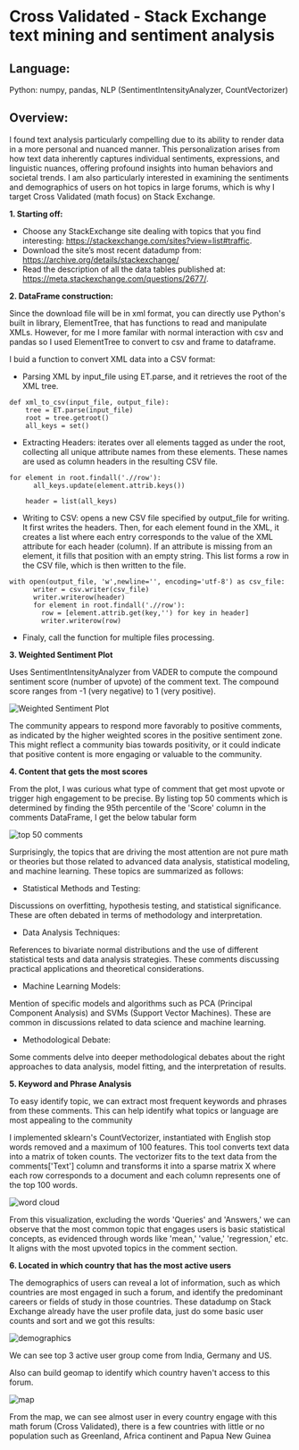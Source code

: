 # Cross Validated - Stack Exchange text mining and sentiment analysis

## Language:
Python: numpy, pandas, NLP (SentimentIntensityAnalyzer, CountVectorizer)

## Overview:

I found text analysis particularly compelling due to its ability to render data in a more personal and nuanced manner. This personalization arises from how text data inherently captures individual sentiments, expressions, and linguistic nuances, offering profound insights into human behaviors and societal trends. I am also particularly interested in examining the sentiments and demographics of users on hot topics in large forums, which is why I target Cross Validated (math focus) on Stack Exchange.

**1. Starting off:**
- Choose any StackExchange site dealing with topics that you find interesting: https://stackexchange.com/sites?view=list#traffic.
- Download the site’s most recent datadump from: https://archive.org/details/stackexchange/
- Read the description of all the data tables published at: https://meta.stackexchange.com/questions/2677/.

**2. DataFrame construction:**

Since the download file will be in xml format, you can directly use Python's built in library, ElementTree, that has functions to read and manipulate XMLs. However, for me I more familar with normal interaction with csv and pandas so I used ElementTree to convert to csv and frame to dataframe.

I buid a function to convert XML data into a CSV format:

- Parsing XML by input_file using ET.parse, and it retrieves the root of the XML tree.
```
def xml_to_csv(input_file, output_file):
    tree = ET.parse(input_file)
    root = tree.getroot()
    all_keys = set()
```
- Extracting Headers: iterates over all elements tagged as <row> under the root, collecting all unique attribute names from these elements. These names are used as column headers in the resulting CSV file.
```
for element in root.findall('.//row'):
      all_keys.update(element.attrib.keys())

    header = list(all_keys)
```
- Writing to CSV: opens a new CSV file specified by output_file for writing. It first writes the headers. Then, for each <row> element found in the XML, it creates a list where each entry corresponds to the value of the XML attribute for each header (column). If an attribute is missing from an element, it fills that position with an empty string. This list forms a row in the CSV file, which is then written to the file.
```
with open(output_file, 'w',newline='', encoding='utf-8') as csv_file:
      writer = csv.writer(csv_file)
      writer.writerow(header)
      for element in root.findall('.//row'):
        row = [element.attrib.get(key,'') for key in header]
        writer.writerow(row)
```
- Finaly, call the function for multiple files processing.

**3. Weighted Sentiment Plot**

Uses SentimentIntensityAnalyzer from VADER to compute the compound sentiment score (number of upvote) of the comment text. The compound score ranges from -1 (very negative) to 1 (very positive).

![Weighted Sentiment Plot](Sentiment.png "Weighted Sentiment Plot")

The community appears to respond more favorably to positive comments, as indicated by the higher weighted scores in the positive sentiment zone. This might reflect a community bias towards positivity, or it could indicate that positive content is more engaging or valuable to the community.

**4. Content that gets the most scores**

From the plot, I was curious what type of comment that get most upvote or trigger high engagement to be precise. By listing top 50 comments which is determined by finding the 95th percentile of the 'Score' column in the comments DataFrame, I get the below tabular form

![top 50 comments](comment.png "top 50 comments")

Surprisingly, the topics that are driving the most attention are not pure math or theories but those related to advanced data analysis, statistical modeling, and machine learning. These topics are summarized as follows:

- Statistical Methods and Testing:

Discussions on overfitting, hypothesis testing, and statistical significance. These are often debated in terms of methodology and interpretation.

- Data Analysis Techniques:

References to bivariate normal distributions and the use of different statistical tests and data analysis strategies. These comments discussing practical applications and theoretical considerations.

- Machine Learning Models:

Mention of specific models and algorithms such as PCA (Principal Component Analysis) and SVMs (Support Vector Machines). These are common in discussions related to data science and machine learning.

- Methodological Debate:

Some comments delve into deeper methodological debates about the right approaches to data analysis, model fitting, and the interpretation of results.

**5. Keyword and Phrase Analysis**

To easy identify topic, we can extract most frequent keywords and phrases from these comments. This can help identify what topics or language are most appealing to the community

I implemented sklearn's CountVectorizer, instantiated with English stop words removed and a maximum of 100 features. This tool converts text data into a matrix of token counts. The vectorizer fits to the text data from the comments['Text'] column and transforms it into a sparse matrix X where each row corresponds to a document and each column represents one of the top 100 words.

![word cloud](word-cloud.png "word cloud")

From this visualization, excluding the words 'Queries' and 'Answers,' we can observe that the most common topic that engages users is basic statistical concepts, as evidenced through words like 'mean,' 'value,' 'regression,' etc. It aligns with the most upvoted topics in the comment section.

**6. Located in which country that has the most active users**

The demographics of users can reveal a lot of information, such as which countries are most engaged in such a forum, and identify the predominant careers or fields of study in those countries. These datadump on Stack Exchange already have the user profile data, just do some basic user counts and sort and we got this results:

![demographics](demographic.png "demographics")

We can see top 3 active user group come from India, Germany and US.

Also can build geomap to identify which country haven't access to this forum. 

![map](map.png "map")

From the map, we can see almost user in every country engage with this math forum (Cross Validated), there is a few countries with little or no population such as Greenland, Africa continent and Papua New Guinea
